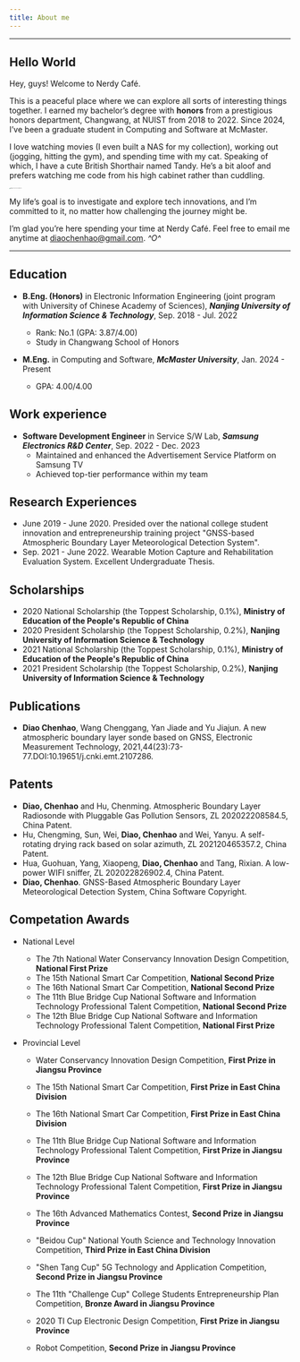 ```yaml
---
title: About me
---
```


---

## Hello World

Hey, guys! Welcome to Nerdy Café. 

This is a peaceful place where we can explore all sorts of interesting things together. I earned my bachelor’s degree with **honors** from a prestigious honors department, Changwang, at NUIST from 2018 to 2022. Since 2024, I’ve been a graduate student in Computing and Software at McMaster.

I love watching movies (I even built a NAS for my collection), working out (jogging, hitting the gym), and spending time with my cat. Speaking of which, I have a cute British Shorthair named Tandy. He’s a bit aloof and prefers watching me code from his high cabinet rather than cuddling.

<img src="https://img.pandior.ink/tandy.jpeg" alt="image-20240725110916360 PM" style="zoom: 10%;" />

My life’s goal is to investigate and explore tech innovations, and I’m committed to it, no matter how challenging the journey might be.

I’m glad you’re here spending your time at Nerdy Café. Feel free to email me anytime at diaochenhao@gmail.com. *^O^*

---

## Education

- <b><font>B.Eng. (Honors)</b> in Electronic Information Engineering (joint program with University of Chinese Academy of Sciences), ***Nanjing University of Information Science & Technology***, Sep. 2018 - Jul. 2022
  - Rank: No.1 (GPA: 3.87/4.00)
  - Study in Changwang School of Honors

- <b><font>M.Eng.</b> in Computing and Software, ***McMaster University***, Jan. 2024 - Present
  - GPA: 4.00/4.00
  

## Work experience

- **Software Development Engineer** in Service S/W Lab, ***Samsung Electronics R&D Center***, Sep. 2022 - Dec. 2023
  - Maintained and enhanced the Advertisement Service Platform on Samsung TV
  - Achieved top-tier performance within my team

## Research Experiences

- June 2019 - June 2020. Presided over the national college student innovation and entrepreneurship training project "GNSS-based Atmospheric Boundary Layer Meteorological Detection System". 
- Sep. 2021 - June 2022. Wearable Motion Capture and Rehabilitation Evaluation System. Excellent Undergraduate Thesis.

## Scholarships

- 2020 National Scholarship (the Toppest Scholarship, 0.1%), **Ministry of Education of the People's Republic of China**
- 2020 President Scholarship (the Toppest Scholarship, 0.2%), **Nanjing University of Information Science & Technology** 
- 2021 National Scholarship (the Toppest Scholarship, 0.1%), **Ministry of Education of the People's Republic of China**
- 2021 President Scholarship (the Toppest Scholarship, 0.2%), **Nanjing University of Information Science & Technology** 

## Publications

- **Diao Chenhao**, Wang Chenggang, Yan Jiade and Yu Jiajun. A new atmospheric boundary layer sonde based on GNSS, Electronic Measurement Technology, 2021,44(23):73-77.DOI:10.19651/j.cnki.emt.2107286.

## Patents

- **Diao, Chenhao** and Hu, Chenming. Atmospheric Boundary Layer Radiosonde with Pluggable Gas Pollution Sensors, ZL 202022208584.5, China Patent.
- Hu, Chengming, Sun, Wei, **Diao, Chenhao** and Wei, Yanyu. A self-rotating drying rack based on solar azimuth, ZL 202120465357.2, China Patent.
- Hua, Guohuan, Yang, Xiaopeng, **Diao, Chenhao** and Tang, Rixian. A low-power WIFI sniffer, ZL 202022826902.4, China Patent.
- **Diao, Chenhao**. GNSS-Based Atmospheric Boundary Layer Meteorological Detection System, China Software Copyright.

## Competation Awards

- National Level
  - The 7th National Water Conservancy Innovation Design Competition, **National First Prize**
  - The 15th National Smart Car Competition, **National Second Prize**
  - The 16th National Smart Car Competition, **National Second Prize**
  - The 11th Blue Bridge Cup National Software and Information Technology Professional Talent Competition, **National Second Prize**
  - The 12th Blue Bridge Cup National Software and Information Technology Professional Talent Competition, **National First Prize**

- Provincial Level

  - Water Conservancy Innovation Design Competition, **First Prize in Jiangsu Province**

  - The 15th National Smart Car Competition, **First Prize in East China Division**

  - The 16th National Smart Car Competition, **First Prize in East China Division**

  - The 11th Blue Bridge Cup National Software and Information Technology Professional Talent Competition, **First Prize in Jiangsu Province**

  - The 12th Blue Bridge Cup National Software and Information Technology Professional Talent Competition, **First Prize in Jiangsu Province**

  - The 16th Advanced Mathematics Contest, **Second Prize in Jiangsu Province**

  - "Beidou Cup" National Youth Science and Technology Innovation Competition, **Third Prize in East China Division**

  - "Shen Tang Cup" 5G Technology and Application Competition, **Second Prize in Jiangsu Province**

  - The 11th "Challenge Cup" College Students Entrepreneurship Plan Competition, **Bronze Award in Jiangsu Province**

  - 2020 TI Cup Electronic Design Competition, **First Prize in Jiangsu Province**

  - Robot Competition, **Second Prize in Jiangsu Province**

